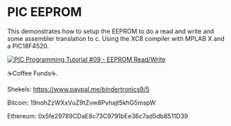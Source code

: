 # **PIC EEPROM**

This demonstrates how to setup the EEPROM to do a read and write and some assembler translation to c. Using the XC8 compiler with MPLAB X and a PIC18F4520.

[![PIC Programming Tutorial #09 - EEPROM Read/Write](https://img.youtube.com/vi/5zcfVCyB3jc/0.jpg)](https://www.youtube.com/watch?v=5zcfVCyB3jc "PIC Programming Tutorial #09 - EEPROM Read/Write")

☕Coffee Funds☕.

Shekels: 
https://www.paypal.me/bindertronics9/5

Bitcoin: 
19nohZzWXxVuZ9tZvw8Pvhajt5khG5mspW

Ethereum: 
0x5fe29789CDaE8c73C9791bEe36c7ad5db8511D39

















